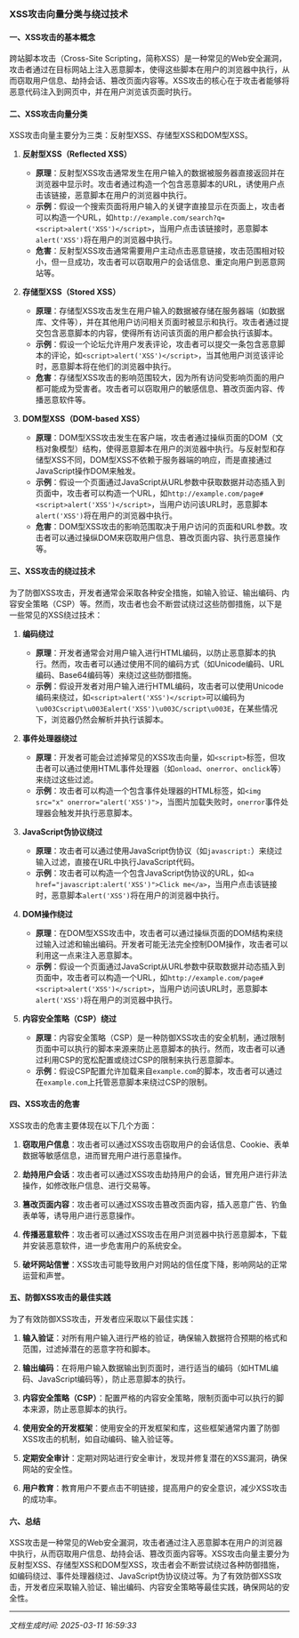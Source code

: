 ### XSS攻击向量分类与绕过技术

#### 一、XSS攻击的基本概念

跨站脚本攻击（Cross-Site Scripting，简称XSS）是一种常见的Web安全漏洞，攻击者通过在目标网站上注入恶意脚本，使得这些脚本在用户的浏览器中执行，从而窃取用户信息、劫持会话、篡改页面内容等。XSS攻击的核心在于攻击者能够将恶意代码注入到网页中，并在用户浏览该页面时执行。

#### 二、XSS攻击向量分类

XSS攻击向量主要分为三类：反射型XSS、存储型XSS和DOM型XSS。

1. **反射型XSS（Reflected XSS）**
   - **原理**：反射型XSS攻击通常发生在用户输入的数据被服务器直接返回并在浏览器中显示时。攻击者通过构造一个包含恶意脚本的URL，诱使用户点击该链接，恶意脚本在用户的浏览器中执行。
   - **示例**：假设一个搜索页面将用户输入的关键字直接显示在页面上，攻击者可以构造一个URL，如`http://example.com/search?q=<script>alert('XSS')</script>`，当用户点击该链接时，恶意脚本`alert('XSS')`将在用户的浏览器中执行。
   - **危害**：反射型XSS攻击通常需要用户主动点击恶意链接，攻击范围相对较小，但一旦成功，攻击者可以窃取用户的会话信息、重定向用户到恶意网站等。

2. **存储型XSS（Stored XSS）**
   - **原理**：存储型XSS攻击发生在用户输入的数据被存储在服务器端（如数据库、文件等），并在其他用户访问相关页面时被显示和执行。攻击者通过提交包含恶意脚本的内容，使得所有访问该页面的用户都会执行该脚本。
   - **示例**：假设一个论坛允许用户发表评论，攻击者可以提交一条包含恶意脚本的评论，如`<script>alert('XSS')</script>`，当其他用户浏览该评论时，恶意脚本将在他们的浏览器中执行。
   - **危害**：存储型XSS攻击的影响范围较大，因为所有访问受影响页面的用户都可能成为受害者。攻击者可以窃取用户的敏感信息、篡改页面内容、传播恶意软件等。

3. **DOM型XSS（DOM-based XSS）**
   - **原理**：DOM型XSS攻击发生在客户端，攻击者通过操纵页面的DOM（文档对象模型）结构，使得恶意脚本在用户的浏览器中执行。与反射型和存储型XSS不同，DOM型XSS不依赖于服务器端的响应，而是直接通过JavaScript操作DOM来触发。
   - **示例**：假设一个页面通过JavaScript从URL参数中获取数据并动态插入到页面中，攻击者可以构造一个URL，如`http://example.com/page#<script>alert('XSS')</script>`，当用户访问该URL时，恶意脚本`alert('XSS')`将在用户的浏览器中执行。
   - **危害**：DOM型XSS攻击的影响范围取决于用户访问的页面和URL参数。攻击者可以通过操纵DOM来窃取用户信息、篡改页面内容、执行恶意操作等。

#### 三、XSS攻击的绕过技术

为了防御XSS攻击，开发者通常会采取各种安全措施，如输入验证、输出编码、内容安全策略（CSP）等。然而，攻击者也会不断尝试绕过这些防御措施，以下是一些常见的XSS绕过技术：

1. **编码绕过**
   - **原理**：开发者通常会对用户输入进行HTML编码，以防止恶意脚本的执行。然而，攻击者可以通过使用不同的编码方式（如Unicode编码、URL编码、Base64编码等）来绕过这些防御措施。
   - **示例**：假设开发者对用户输入进行HTML编码，攻击者可以使用Unicode编码来绕过，如`<script>alert('XSS')</script>`可以编码为`\u003Cscript\u003Ealert('XSS')\u003C/script\u003E`，在某些情况下，浏览器仍然会解析并执行该脚本。

2. **事件处理器绕过**
   - **原理**：开发者可能会过滤掉常见的XSS攻击向量，如`<script>`标签，但攻击者可以通过使用HTML事件处理器（如`onload`、`onerror`、`onclick`等）来绕过这些过滤。
   - **示例**：攻击者可以构造一个包含事件处理器的HTML标签，如`<img src="x" onerror="alert('XSS')">`，当图片加载失败时，`onerror`事件处理器会触发并执行恶意脚本。

3. **JavaScript伪协议绕过**
   - **原理**：攻击者可以通过使用JavaScript伪协议（如`javascript:`）来绕过输入过滤，直接在URL中执行JavaScript代码。
   - **示例**：攻击者可以构造一个包含JavaScript伪协议的URL，如`<a href="javascript:alert('XSS')">Click me</a>`，当用户点击该链接时，恶意脚本`alert('XSS')`将在用户的浏览器中执行。

4. **DOM操作绕过**
   - **原理**：在DOM型XSS攻击中，攻击者可以通过操纵页面的DOM结构来绕过输入过滤和输出编码。开发者可能无法完全控制DOM操作，攻击者可以利用这一点来注入恶意脚本。
   - **示例**：假设一个页面通过JavaScript从URL参数中获取数据并动态插入到页面中，攻击者可以构造一个URL，如`http://example.com/page#<script>alert('XSS')</script>`，当用户访问该URL时，恶意脚本`alert('XSS')`将在用户的浏览器中执行。

5. **内容安全策略（CSP）绕过**
   - **原理**：内容安全策略（CSP）是一种防御XSS攻击的安全机制，通过限制页面中可以执行的脚本来源来防止恶意脚本的执行。然而，攻击者可以通过利用CSP的宽松配置或绕过CSP的限制来执行恶意脚本。
   - **示例**：假设CSP配置允许加载来自`example.com`的脚本，攻击者可以通过在`example.com`上托管恶意脚本来绕过CSP的限制。

#### 四、XSS攻击的危害

XSS攻击的危害主要体现在以下几个方面：

1. **窃取用户信息**：攻击者可以通过XSS攻击窃取用户的会话信息、Cookie、表单数据等敏感信息，进而冒充用户进行恶意操作。

2. **劫持用户会话**：攻击者可以通过XSS攻击劫持用户的会话，冒充用户进行非法操作，如修改账户信息、进行交易等。

3. **篡改页面内容**：攻击者可以通过XSS攻击篡改页面内容，插入恶意广告、钓鱼表单等，诱导用户进行恶意操作。

4. **传播恶意软件**：攻击者可以通过XSS攻击在用户浏览器中执行恶意脚本，下载并安装恶意软件，进一步危害用户的系统安全。

5. **破坏网站信誉**：XSS攻击可能导致用户对网站的信任度下降，影响网站的正常运营和声誉。

#### 五、防御XSS攻击的最佳实践

为了有效防御XSS攻击，开发者应采取以下最佳实践：

1. **输入验证**：对所有用户输入进行严格的验证，确保输入数据符合预期的格式和范围，过滤掉潜在的恶意字符和脚本。

2. **输出编码**：在将用户输入数据输出到页面时，进行适当的编码（如HTML编码、JavaScript编码等），防止恶意脚本的执行。

3. **内容安全策略（CSP）**：配置严格的内容安全策略，限制页面中可以执行的脚本来源，防止恶意脚本的执行。

4. **使用安全的开发框架**：使用安全的开发框架和库，这些框架通常内置了防御XSS攻击的机制，如自动编码、输入验证等。

5. **定期安全审计**：定期对网站进行安全审计，发现并修复潜在的XSS漏洞，确保网站的安全性。

6. **用户教育**：教育用户不要点击不明链接，提高用户的安全意识，减少XSS攻击的成功率。

#### 六、总结

XSS攻击是一种常见的Web安全漏洞，攻击者通过注入恶意脚本在用户的浏览器中执行，从而窃取用户信息、劫持会话、篡改页面内容等。XSS攻击向量主要分为反射型XSS、存储型XSS和DOM型XSS，攻击者会不断尝试绕过各种防御措施，如编码绕过、事件处理器绕过、JavaScript伪协议绕过等。为了有效防御XSS攻击，开发者应采取输入验证、输出编码、内容安全策略等最佳实践，确保网站的安全性。

---

*文档生成时间: 2025-03-11 16:59:33*























